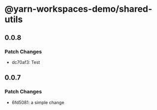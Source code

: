 # @yarn-workspaces-demo/shared-utils

## 0.0.8

### Patch Changes

- dc70af3: Test

## 0.0.7

### Patch Changes

- 6fd5081: a simple change
